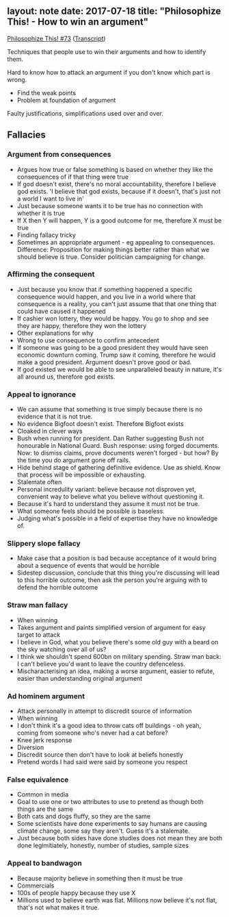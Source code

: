 layout: note
date: 2017-07-18
title: "Philosophize This! - How to win an argument"
---

[Philosophize This! #73](http://philosophizethis.org/how-to-win-an-argument-pt-1/) ([Transcript](http://philosophizethis.org/episode-73-transcript/))

Techniques that people use to win their arguments and how to identify them.

Hard to know how to attack an argument if you don't know which part is wrong.

* Find the weak points
* Problem at foundation of argument

Faulty justifications, simplifications used over and over.

## Fallacies

### Argument from consequences

* Argues how true or false something is based on whether they like the consequences of if that thing were true
* If god doesn't exist, there's no moral accountability, therefore I believe god exists. 'I believe that god exists, because if it doesn't, that's just not a world I want to live in'
* Just because someone wants it to be true has no connection with whether it is true
* If X then Y will happen, Y is a good outcome for me, therefore X must be true
* Finding fallacy tricky
* Sometimes an appropriate argument - eg appealing to consequences. Difference: Proposition for making things better rather than what we should believe is true. Consider politician campaigning for change.

### Affirming the consequent

* Just because you know that if something happened a specific consequence would happen, and you live in a world where that consequence is a reality, you can't just assume that that one thing that could have caused it happened
* If cashier won lottery, they would be happy. You go to shop and see they are happy, therefore they won the lottery
* Other explanations for why
* Wrong to use consequence to confirm antecedent
* If someone was going to be a good president they would have seen economic downturn coming. Trump saw it coming, therefore he would make a good president. Argument doesn't prove good or bad.
* If god existed we would be able to see unparalleled beauty in nature, it's all around us, therefore god exists.

### Appeal to ignorance

* We can assume that something is true simply because there is no evidence that it is not true.
* No evidence Bigfoot doesn't exist. Therefore Bigfoot exists
* Cloaked in clever ways
* Bush when running for president. Dan Rather suggesting Bush not honourable in National Guard. Bush response: using forged documents. Now: to dismiss claims, prove documents weren't forged - but how? By the time you do argument gone off rails.
* Hide behind stage of gathering definitive evidence. Use as shield. Know that process will be impossible or exhausting.
* Stalemate often
* Personal incredulity variant: believe because not disproven yet, convenient way to believe what you believe without questioning it.
* Because it's hard to understand they assume it must not be true.
* What someone feels should be possible is baseless.
* Judging what's possible in a field of expertise they have no knowledge of.

### Slippery slope fallacy

* Make case that a position is bad because acceptance of it would bring about a sequence of events that would be horrible
* Sidestep discussion, conclude that this thing you're discussing will lead to this horrible outcome, then ask the person you're arguing with to defend the horrible outcome

### Straw man fallacy

* When winning
* Takes argument and paints simplified version of argument for easy target to attack
* I believe in God, what you believe there's some old guy with a beard on the sky watching over all of us?
* I think we shouldn't spend 600bn on military spending. Straw man back: I can't believe you'd want to leave the country defenceless.
* Mischaracterising an idea, making a worse argument, easier to refute, easier than understanding original argument

### Ad hominem argument

* Attack personally in attempt to discredit source of information
* When winning
* I don't think it's a good idea to throw cats off buildings - oh yeah, coming from someone who's never had a cat before?
* Knee jerk response
* Diversion
* Discredit source then don't have to look at beliefs honestly
* Pretend words I had said were said by someone you respect

### False equivalence

* Common in media
* Goal to use one or two attributes to use to pretend as though both things are the same
* Both cats and dogs fluffy, so they are the same
* Some scientists have done experiments to say humans    are causing climate change, some say they aren't. Guess it's a stalemate.
* Just because both sides have done studies does not mean they are both done legimitiately, honestly, number of studies, sample sizes

### Appeal to bandwagon

* Because majority believe in something then it must be true
* Commercials
* 100s of people happy because they use X
* Millions used to believe earth was flat. Millions now believe it's not flat, that's not what makes it true.
